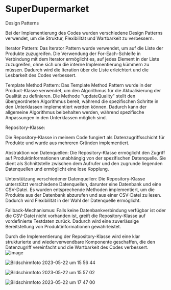 # SuperDupermarket

Design Patterns



Bei der Implementierung des Codes wurden verschiedene Design Patterns verwendet, um die Struktur, Flexibilität und Wartbarkeit zu verbessern.

Iterator Pattern: Das Iterator Pattern wurde verwendet, um auf die Liste der Produkte zuzugreifen. Die Verwendung der For-Each-Schleife in Verbindung mit dem Iterator ermöglicht es, auf jedes Element in der Liste zuzugreifen, ohne sich um die interne Implementierung kümmern zu müssen. Dadurch wird die Iteration über die Liste erleichtert und die Lesbarkeit des Codes verbessert.

Template Method Pattern: Das Template Method Pattern wurde in der Product-Klasse verwendet, um den Algorithmus für die Aktualisierung der Qualität zu definieren. Die Methode "updateQuality" stellt den übergeordneten Algorithmus bereit, während die spezifischen Schritte in den Unterklassen implementiert werden können. Dadurch kann der allgemeine Algorithmus beibehalten werden, während spezifische Anpassungen in den Unterklassen möglich sind.

Repository-Klasse:

Die Repository-Klasse in meinem Code fungiert als Datenzugriffsschicht für Produkte und wurde aus mehreren Gründen implementiert.

Abstraktion von Datenquellen: Die Repository-Klasse ermöglicht den Zugriff auf Produktinformationen unabhängig von der spezifischen Datenquelle. Sie dient als Schnittstelle zwischen dem Aufrufer und den zugrunde liegenden Datenquellen und ermöglicht eine lose Kopplung.

Unterstützung verschiedener Datenquellen: Die Repository-Klasse unterstützt verschiedene Datenquellen, darunter eine Datenbank und eine CSV-Datei. Es wurden entsprechende Methoden implementiert, um die Produkte aus der Datenbank abzurufen und aus einer CSV-Datei zu lesen. Dadurch wird Flexibilität in der Wahl der Datenquelle ermöglicht.

Fallback-Mechanismus: Falls keine Datenbankverbindung verfügbar ist oder die CSV-Datei nicht vorhanden ist, greift die Repository-Klasse auf vordefinierte Testdaten zurück. Dadurch wird eine zuverlässige Bereitstellung von Produktinformationen gewährleistet.

Durch die Implementierung der Repository-Klasse wird eine klar strukturierte und wiederverwendbare Komponente geschaffen, die den Datenzugriff vereinfacht und die Wartbarkeit des Codes verbessert.
![image](https://github.com/elboudi1988/SuperDupermarket/assets/102913853/1472ee01-c3ca-459c-bd95-2eb66fedec67)


![Bildschirm­foto 2023-05-22 um 15 56 44](https://github.com/elboudi1988/SuperDupermarket/assets/102913853/860a6efd-93af-42e1-a551-8f993b1f159a)


![Bildschirm­foto 2023-05-22 um 15 57 02](https://github.com/elboudi1988/SuperDupermarket/assets/102913853/50970266-947c-4a4d-9a3c-43b51066fa9e)


![Bildschirm­foto 2023-05-22 um 17 47 00](https://github.com/elboudi1988/SuperDupermarket/assets/102913853/acd31918-acb7-43a5-88f1-c8620ed54dec)





